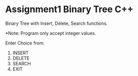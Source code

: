 # Assignment1 Binary Tree C++

Binary Tree with Insert, Delete, Search functions.

*Note: Program only accept integer values.

Enter Choice from:
1. INSERT
2. DELETE
3. SEARCH
4. EXIT

